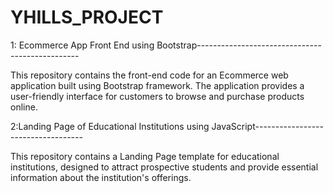 # YHILLS_PROJECT

1: Ecommerce App Front End using Bootstrap------------------------------------------------

This repository contains the front-end code for an Ecommerce web application built using Bootstrap framework. The application provides a user-friendly interface for customers to browse and purchase products online.


2:Landing Page of Educational Institutions using JavaScript-----------------------------------

This repository contains a Landing Page template for educational institutions, designed to attract prospective students and provide essential information about the institution's offerings.
